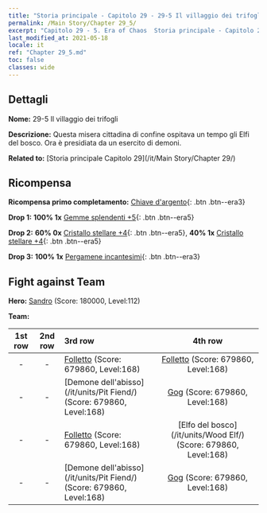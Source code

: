 ```yaml
---
title: "Storia principale - Capitolo 29 - 29-5 Il villaggio dei trifogli"
permalink: /Main Story/Chapter 29_5/
excerpt: "Capitolo 29 - 5. Era of Chaos  Storia principale - Capitolo 29_5. 29-5 Il villaggio dei trifogli"
last_modified_at: 2021-05-18
locale: it
ref: "Chapter 29_5.md"
toc: false
classes: wide
---
```


## Dettagli

 **Nome:** 29-5 Il villaggio dei trifogli

 **Descrizione:** Questa misera cittadina di confine ospitava un tempo gli Elfi del bosco. Ora è presidiata da un esercito di demoni.

 **Related to:** [Storia principale Capitolo 29](/it/Main Story/Chapter 29/)

## Ricompensa

 **Ricompensa primo completamento:** [Chiave d'argento](/ItemsIT/con_693/){: .btn .btn--era3}

 **Drop 1:** **100% 1x** [Gemme splendenti +5](/ItemsIT/mat_100/){: .btn .btn--era5}

 **Drop 2:** **60% 0x** [Cristallo stellare +4](/ItemsIT/mat_94/){: .btn .btn--era5}, **40% 1x** [Cristallo stellare +4](/ItemsIT/mat_94/){: .btn .btn--era5}

 **Drop 3:** **100% 1x** [Pergamene incantesimi](/ItemsIT/con_694/){: .btn .btn--era3}


## Fight against Team
 **Hero:** [Sandro](/it/heroes/Sandro/) (Score: 180000, Level:112)

 **Team:**


  | 1st row | 2nd row | 3rd row | 4th row |
  |:----:|:----:|:----|:----:|
  | - | - | [Folletto](/it/units/Imp/) (Score: 679860, Level:168)  | [Folletto](/it/units/Imp/) (Score: 679860, Level:168)  |
  | - | - | [Demone dell'abisso](/it/units/Pit Fiend/) (Score: 679860, Level:168)  | [Gog](/it/units/Gog/) (Score: 679860, Level:168)  |
  | - | - | [Folletto](/it/units/Imp/) (Score: 679860, Level:168)  | [Elfo del bosco](/it/units/Wood Elf/) (Score: 679860, Level:168)  |
  | - | - | [Demone dell'abisso](/it/units/Pit Fiend/) (Score: 679860, Level:168)  | [Gog](/it/units/Gog/) (Score: 679860, Level:168)  |


